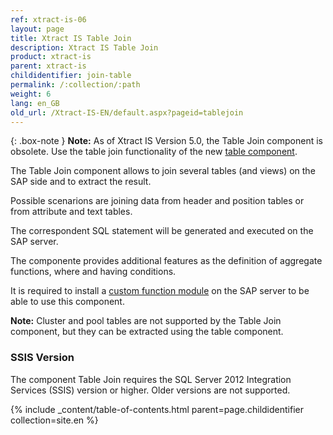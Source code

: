 ```yaml
---
ref: xtract-is-06
layout: page
title: Xtract IS Table Join
description: Xtract IS Table Join
product: xtract-is
parent: xtract-is
childidentifier: join-table
permalink: /:collection/:path
weight: 6
lang: en_GB
old_url: /Xtract-IS-EN/default.aspx?pageid=tablejoin
---
```


{: .box-note }
**Note:** As of Xtract IS Version 5.0, the Table Join component is obsolete. Use the table join functionality of the new [table component](./table).

The Table Join component allows to join several tables (and views) on the SAP side and to extract the result.  

Possible scenarions are joining data from header and position tables or from attribute and text tables. 
 
The correspondent SQL statement will be generated and executed on the SAP server.  

The componente provides additional features as the definition of aggregate functions, where and having conditions. 

It is required to install a [custom function module](./sap-customizing/custom-function-module-for-table-extraction) on the SAP server to be able to use this component.  

<div class="alert alert-info">
  <i class="fas fa-info-circle"></i>
  <strong>Note:</strong> Cluster and pool tables are not supported by the Table Join component, but they can be extracted using the table component. 
</div>

### SSIS Version

The component Table Join requires the SQL Server 2012 Integration Services (SSIS) version or higher. Older versions are not supported.


{% include _content/table-of-contents.html parent=page.childidentifier collection=site.en %}
